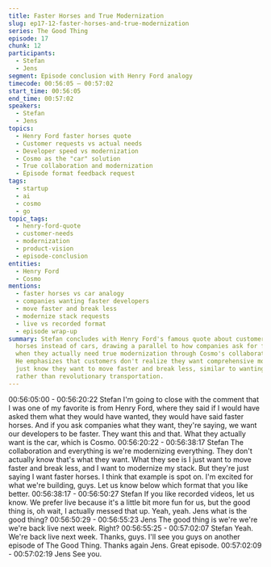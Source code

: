 ```yaml
---
title: Faster Horses and True Modernization
slug: ep17-12-faster-horses-and-true-modernization
series: The Good Thing
episode: 17
chunk: 12
participants:
  - Stefan
  - Jens
segment: Episode conclusion with Henry Ford analogy
timecode: 00:56:05 – 00:57:02
start_time: 00:56:05
end_time: 00:57:02
speakers:
  - Stefan
  - Jens
topics:
  - Henry Ford faster horses quote
  - Customer requests vs actual needs
  - Developer speed vs modernization
  - Cosmo as the "car" solution
  - True collaboration and modernization
  - Episode format feedback request
tags:
  - startup
  - ai
  - cosmo
  - go
topic_tags:
  - henry-ford-quote
  - customer-needs
  - modernization
  - product-vision
  - episode-conclusion
entities:
  - Henry Ford
  - Cosmo
mentions:
  - faster horses vs car analogy
  - companies wanting faster developers
  - move faster and break less
  - modernize stack requests
  - live vs recorded format
  - episode wrap-up
summary: Stefan concludes with Henry Ford's famous quote about customers wanting faster
  horses instead of cars, drawing a parallel to how companies ask for faster developers
  when they actually need true modernization through Cosmo's collaboration platform.
  He emphasizes that customers don't realize they want comprehensive modernization—they
  just know they want to move faster and break less, similar to wanting faster horses
  rather than revolutionary transportation.
---
```


00:56:05:00 - 00:56:20:22
Stefan
I'm going to close with the comment that I was one of my favorite is from Henry Ford, where
they said if I would have asked them what they would have wanted, they would have said faster
horses. And if you ask companies what they want, they're saying, we want our developers to be
faster. They want this and that. What they actually want is the car, which is Cosmo.
00:56:20:22 - 00:56:38:17
Stefan
The collaboration and everything is we're modernizing everything. They don't actually know
that's what they want. What they see is I just want to move faster and break less, and I want to
modernize my stack. But they're just saying I want faster horses. I think that example is spot on.
I'm excited for what we're building, guys. Let us know below which format that you like better.
00:56:38:17 - 00:56:50:27
Stefan
If you like recorded videos, let us know. We prefer live because it's a little bit more fun for us, but
the good thing is, oh wait, I actually messed that up. Yeah, yeah. Jens what is the good thing?
00:56:50:29 - 00:56:55:23
Jens
The good thing is we're we're we're back live next week. Right?
00:56:55:25 - 00:57:02:07
Stefan
Yeah. We're back live next week. Thanks, guys. I'll see you guys on another episode of The
Good Thing. Thanks again Jens. Great episode.
00:57:02:09 - 00:57:02:19
Jens
See you.